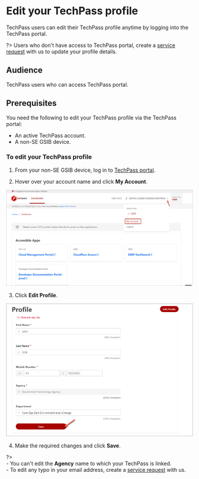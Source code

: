 # Edit your TechPass profile

TechPass users can edit their TechPass profile anytime by logging into the TechPass portal.

?> Users who don't have access to TechPass portal, create a [service request](https://go.gov.sg/techpass-sr) with us to update your profile details.

## Audience

TechPass users who can access TechPass portal.

## Prerequisites

You need the following to edit your TechPass profile via the TechPass portal:

- An active TechPass account.
- A non-SE GSIB device.

### To edit your TechPass profile

1. From your non-SE GSIB device, log in to [TechPass portal](https://portal.techpass.gov.sg).

2. Hover over your account name and click **My Account**.

![view-account](assets/images/onboarding/po-non-se/view-account-or-profile.png)

3. Click **Edit Profile**.

![edit-account](assets/images/onboarding/po-non-se/edit-profile-new.png)

4. Make the required changes and click **Save**.

?> <br>- You can't edit the **Agency** name to which your TechPass is linked.<br>- To edit any typo in your email address, create a [service request](https://go.gov.sg/techpass-sr) with us.

